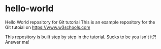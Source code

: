 # hello-world
Hello World repository for Git tutorial
This is an example repository for the Git tutoial on https://www.w3schools.com

This repository is built step by step in the tutorial.
Sucks to be you isn't it?!
Answer me!

